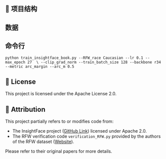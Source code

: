 
## 📁 项目结构

## 数据


## 命令行
`python train_insightface_book.py --RFW_race Caucasian --lr 0.1 --max_epoch 27  \
--clip_grad_norm --train_batch_size 128 --backbone r34 --metric arc_margin --arc_m 0.5`

## 📜 License

This project is licensed under the Apache License 2.0.

## 🔗 Attribution

This project partially refers to or modifies code from:

- The InsightFace project ([GitHub Link](https://github.com/deepinsight/insightface)) licensed under Apache 2.0.
- The RFW verification code `verification_RFW.py` provided by the authors of the RFW dataset ([Website](http://www.whdeng.cn/RFW/model.html)).

Please refer to their original papers for more details.
